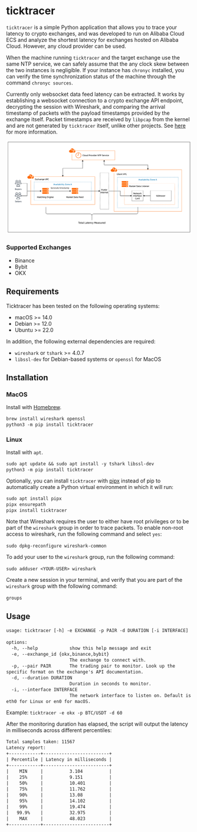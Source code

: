 # ticktracer
`ticktracer` is a simple Python application that allows you to trace your latency to crypto exchanges, and was developed to run on Alibaba Cloud ECS and analyze the shortest latency for exchanges hosted on Alibaba Cloud. However, any cloud provider can be used.

 When the machine running `ticktracer` and the target exchange use the same NTP service, we can safely assume that the any clock skew between the two instances is negligible. If your instance has `chronyc` installed, you can verify the time synchronization status of the machine through the command `chronyc sources`.

Currently only websocket data feed latency can be extracted. It works by establishing a websocket connection to a crypto exchange API endpoint, decrypting the session with Wireshark, and comparing the arrival timestamp of packets with the payload timestamps provided by the exchange itself. Packet timestamps are received by `libpcap` from the kernel and are not generated by `ticktracer` itself, unlike other projects. See [here](https://wiki.wireshark.org/Timestamps) for more information.

![Architecture overview](architecture.png)
### Supported Exchanges
- Binance
- Bybit
- OKX

## Requirements
Ticktracer has been tested on the following operating systems:
- macOS >= 14.0
- Debian >= 12.0
- Ubuntu >= 22.0

In addition, the following external dependencies are required:
- `wireshark` or `tshark` >= 4.0.7
- `libssl-dev` for Debian-based systems or `openssl` for MacOS

## Installation
### MacOS
Install with [Homebrew](https://brew.sh/).
```
brew install wireshark openssl
python3 -m pip install ticktracer
```
### Linux
Install with `apt`.
```
sudo apt update && sudo apt install -y tshark libssl-dev
python3 -m pip install ticktracer
```
Optionally, you can install `ticktracer` with [pipx](https://github.com/pypa/pipx) instead of pip to automatically create a Python virtual environment in which it will run:
```
sudo apt install pipx
pipx ensurepath
pipx install ticktracer
```
Note that Wireshark requires the user to either have root privileges or to be part of the `wireshark` group in order to trace packets. To enable non-root access to wireshark, run the following command and select `yes`:

`sudo dpkg-reconfigure wireshark-common`

 To add your user to the `wireshark` group, run the following command:

`sudo adduser <YOUR-USER> wireshark`

Create a new session in your terminal, and verify that you are part of the `wireshark` group with the following  command:

`groups`


## Usage
```
usage: ticktracer [-h] -e EXCHANGE -p PAIR -d DURATION [-i INTERFACE]

options:
  -h, --help            show this help message and exit
  -e, --exchange_id {okx,binance,bybit}
                        The exchange to connect with.
  -p, --pair PAIR       The trading pair to monitor. Look up the specific format on the exchange's API documentation.
  -d, --duration DURATION
                        Duration in seconds to monitor.
  -i, --interface INTERFACE
                        The network interface to listen on. Default is eth0 for Linux or en0 for macOS.
```
Example: `ticktracer -e okx -p BTC/USDT -d 60`

After the monitoring duration has elapsed, the script will output the latency in milliseconds across different percentiles:
```
Total samples taken: 11567
Latency report:
+------------+-------------------------+
| Percentile | Latency in milliseconds |
+------------+-------------------------+
|    MIN     |          3.104          |
|    25%     |          9.151          |
|    50%     |          10.401         |
|    75%     |          11.762         |
|    90%     |          13.08          |
|    95%     |          14.102         |
|    99%     |          19.474         |
|   99.9%    |          32.975         |
|    MAX     |          48.023         |
+------------+-------------------------+
```